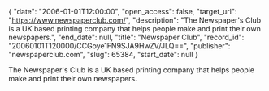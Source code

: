 {
  "date": "2006-01-01T12:00:00", 
  "open_access": false, 
  "target_url": "https://www.newspaperclub.com/", 
  "description": "The Newspaper's Club is a UK based printing company that helps people make and print their own newspapers.", 
  "end_date": null, 
  "title": "Newspaper Club", 
  "record_id": "20060101T120000/CCGoye1FN9SJA9HwZV/JLQ==", 
  "publisher": "newspaperclub.com", 
  "slug": 65384, 
  "start_date": null
}

The Newspaper's Club is a UK based printing company that helps people make and print their own newspapers.